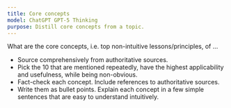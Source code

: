 ```yaml
---
title: Core concepts
model: ChatGPT GPT-5 Thinking
purpose: Distill core concepts from a topic.
---
```


What are the core concepts, i.e. top non-intuitive lessons/principles, of ...

- Source comprehensively from authoritative sources.
- Pick the 10 that are mentioned repeatedly, have the highest applicability and usefulness, while being non-obvious.
- Fact-check each concept. Include references to authoritative sources.
- Write them as bullet points. Explain each concept in a few simple sentences that are easy to understand intuitively.
